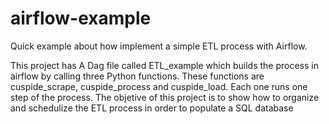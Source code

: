 # airflow-example
Quick example about how implement a simple ETL process with Airflow.

This project has A Dag file called ETL_example which builds the process in airflow by calling three Python functions. These functions are cuspide_scrape, cuspide_process and cuspide_load. Each one runs one step of the process.
The objetive of this project is to show how to organize and schedulize the ETL process in order to populate a SQL database
